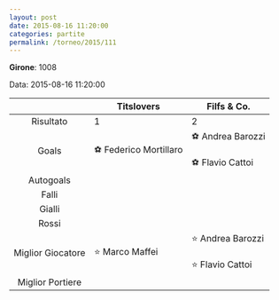 ```yaml
---
layout: post
date: 2015-08-16 11:20:00
categories: partite
permalink: /torneo/2015/111
---
```

**Girone**: 1008

Data: 2015-08-16 11:20:00

| | Titslovers | Filfs & Co. |
|:-----:|-----|-----|
Risultato|1|2
Goals|⚽ Federico Mortillaro|⚽ Andrea Barozzi<br/><br/>⚽ Flavio Cattoi<br/>
Autogoals||
Falli||
Gialli||
Rossi||
Miglior Giocatore|⭐ Marco Maffei<br/>|⭐ Andrea Barozzi<br/><br/>⭐ Flavio Cattoi<br/>
Miglior Portiere||